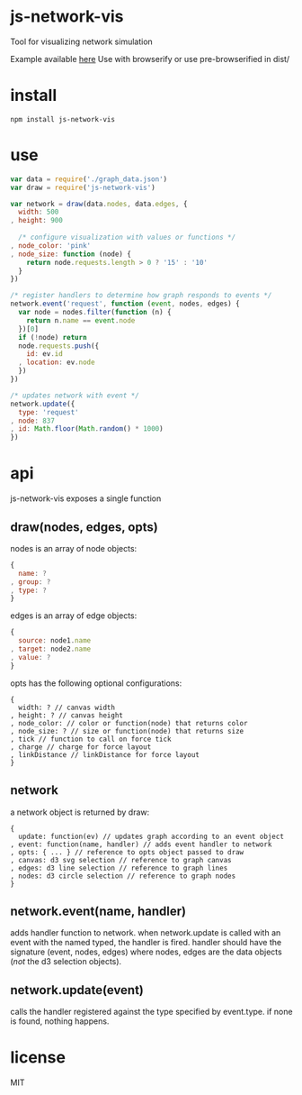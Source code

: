 # js-network-vis
Tool for visualizing network simulation

Example available [here](filwisher.github.io/js-network-vis)
Use with browserify or use pre-browserified in dist/

# install
```npm install js-network-vis```

# use
```js
var data = require('./graph_data.json')
var draw = require('js-network-vis')

var network = draw(data.nodes, data.edges, {
  width: 500
, height: 900
  
  /* configure visualization with values or functions */
, node_color: 'pink'
, node_size: function (node) {
    return node.requests.length > 0 ? '15' : '10'
  }  
})

/* register handlers to determine how graph responds to events */
network.event('request', function (event, nodes, edges) {
  var node = nodes.filter(function (n) {
    return n.name == event.node
  })[0]
  if (!node) return
  node.requests.push({
    id: ev.id
  , location: ev.node
  })
})

/* updates network with event */
network.update({
  type: 'request'
, node: 837
, id: Math.floor(Math.random() * 1000)
})

```

# api

js-network-vis exposes a single function

## draw(nodes, edges, opts)
nodes is an array of node objects:

```js
{
  name: ?
, group: ?
, type: ?
}
```

edges is an array of edge objects:
```js
{
  source: node1.name
, target: node2.name
, value: ?
}
```

opts has the following optional configurations:
```
{
  width: ? // canvas width
, height: ? // canvas height
, node_color: // color or function(node) that returns color
, node_size: ? // size or function(node) that returns size
, tick // function to call on force tick
, charge // charge for force layout
, linkDistance // linkDistance for force layout
}
```

## network
a network object is returned by draw:

```
{
  update: function(ev) // updates graph according to an event object
, event: function(name, handler) // adds event handler to network
, opts: { ... } // reference to opts object passed to draw
, canvas: d3 svg selection // reference to graph canvas 
, edges: d3 line selection // reference to graph lines
, nodes: d3 circle selection // reference to graph nodes
}
```

## network.event(name, handler)
adds handler function to network. when network.update is called with an event with the named typed, the handler is fired. handler should have the signature (event, nodes, edges) where nodes, edges are the data objects (*not* the d3 selection objects).

## network.update(event)
calls the handler registered against the type specified by event.type. if none is found, nothing happens.

# license
MIT
